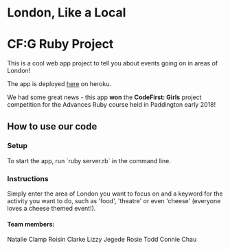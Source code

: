 # London, Like a Local
<h1>CF:G Ruby Project</h1>
<p>This is a cool web app project to tell you about events going on in areas of London!</p>

<p>The app is deployed <a href="http://londonlikealocal.herokuapp.com/">here</a> on heroku.</p>

<p>We had some great news - this app <b>won</b> the <b>CodeFirst: Girls</b> project competition for the Advances Ruby course held in Paddington early 2018!</p>

<h2> How to use our code</h2>
<h3> Setup </h3>
To start the app, run `ruby server.rb` in the command line.

<h3> Instructions </h3>
Simply enter the area of London you want to focus on and a keyword for the activity you want to do, such as 'food', 'theatre' or even 'cheese' (everyone loves a cheese themed event!).

<h4>Team members:</h4>
Natalie Clamp
Roisin Clarke
Lizzy Jegede
Rosie Todd
Connie Chau
